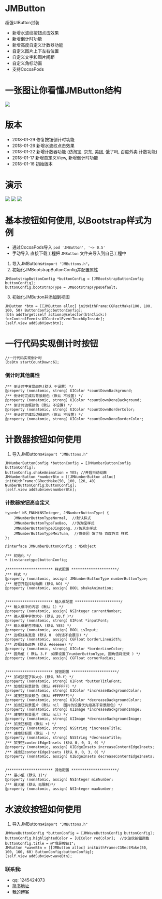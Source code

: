 # JMButton
超强UIButton封装
* 新增水波纹按钮点击效果
* 新增倒计时功能
* 新增高度自定义计数器功能
* 自定义图片上下左右位置
* 自定义文字和图片间距
* 自定义角标动画
* 支持CocoaPods

# 一张图让你看懂JMButton结构
![](https://github.com/JunAILiang/JMAllGif/raw/master/JMButton/JMButtonAll.png)

# 版本
* 2018-01-29 修复按钮倒计时功能
* 2018-01-26 新增水波纹点击效果
* 2018-01-22 新增计数器功能 (仿淘宝, 京东, 美团, 饿了吗, 百度外卖 计数功能)
* 2018-01-17 新增自定义View, 新增倒计时功能  
* 2018-01-16 初始版本

# 演示
![](https://github.com/JunAILiang/JMAllGif/raw/master/JMButton/JMButton.gif) ![](https://github.com/JunAILiang/JMAllGif/raw/master/JMButton/JMButton1.gif) ![](https://github.com/JunAILiang/JMAllGif/raw/master/JMButton/JMButton2.gif)

# 基本按钮如何使用, 以Bootstrap样式为例
* 通过CocoaPods导入 `pod 'JMButton', '~> 0.5'`
* 手动导入 直接下载工程把 `JMButton` 文件夹导入到自己工程中
1. 导入JMButtons`#import "JMButtons.h"`，
2. 初始化JMBootstrapButtonConfig并配置属性
```
JMBootstrapButtonConfig *buttonConfig = [JMBootstrapButtonConfig buttonConfig];
buttonConfig.bootstrapType = JMBootstrapTypeDefault;
```
3. 初始化JMButton并添加到视图
```
JMButton *btn = [[JMButton alloc] initWithFrame:CGRectMake(100, 100, 100, 50) ButtonConfig:buttonConfig];
[btn addTarget:self action:@selector(btnClick:) forControlEvents:UIControlEventTouchUpInside];
[self.view addSubView:btn];
```

# 一行代码实现倒计时按钮
```
//一行代码实现倒计时
[bsBtn startCountDown:6];
```

### 倒计时其他属性
```
/** 倒计时中背景颜色(默认 不设置) */
@property (nonatomic, strong) UIColor *countDownBackground;
/** 倒计时完成后背景颜色 (默认 不设置) */
@property (nonatomic, strong) UIColor *countDownDoneBackground;
/** 倒计时边框颜色 (默认 不设置) */
@property (nonatomic, strong) UIColor *countDownBorderColor;
/** 倒计时完成后边框颜色 (默认 不设置) */
@property (nonatomic, strong) UIColor *countDownDoneBorderColor;
```

# 计数器按钮如何使用
1. 导入JMButtons`#import "JMButtons.h"`
```
JMNumberButtonConfig *buttonConfig = [JMNumberButtonConfig buttonConfig];
buttonConfig.shakeAnimation = YES; //开启抖动动画
JMNumberButton *numberBtn = [[JMNumberButton alloc] initWithFrame:CGRectMake(50, 100, 120, 40) NumberButtonConfig:buttonConfig];
[self.view addSubview:numberBtn];
```

### 计数器按钮高自定义
```
typedef NS_ENUM(NSInteger, JMNumberButtonType) {
    JMNumberButtonTypeNormal,  //默认样式
    JMNumberButtonTypeTaoBao,  //仿淘宝样式
    JMNumberButtonTypeJingDong, //仿京东样式
    JMNumberButtonTypeMeiTuan,  //仿美团 饿了吗 百度外卖 样式
};

@interface JMNumberButtonConfig : NSObject

/** 初始化 */
+ (instancetype)buttonConfig;

/********************* 样式配置 *********************/
/** 样式 */
@property (nonatomic, assign) JMNumberButtonType numberButtonType;
/** 是否开启抖动动画 (默认 NO) */
@property (nonatomic, assign) BOOL shakeAnimation;


/********************* 输入框配置 *********************/
/** 输入框中的内容 (默认 1) */
@property (nonatomic, assign) NSInteger currentNumber;
/** 输入框中字体大小 (默认 20.f )*/
@property (nonatomic, strong) UIFont *inputFont;
/** 输入框是否可输入 (默认 YES) */
@property (nonatomic, assign) BOOL isInput;
/** 边框线条宽度 (默认 0  0的话不会展示) */
@property (nonatomic, assign) CGFloat borderLineWidth;
/** 边框线条颜色 (默认 #eeeeee) */
@property (nonatomic, strong) UIColor *borderLineColor;
/** 圆角值 ( 默认 3.f  如果设置了numberButtonType, 圆角值将无效 ) */
@property (nonatomic, assign) CGFloat cornerRadius;


/********************* 按钮配置 *********************/
/** 加减按钮字体大小 (默认 30.f) */
@property (nonatomic, strong) UIFont *buttonTitleFont;
/** 加按钮背景颜色 (默认 #FFFFFF) */
@property (nonatomic, strong) UIColor *increaseBackgroundColor;
/** 减按钮背景颜色 (默认 #FFFFFF)*/
@property (nonatomic, strong) UIColor *decreaseBackgroundColor;
/** 加按钮背景图片 (默认 nil  图片的设置优先级高于背景颜色) */
@property (nonatomic, strong) UIImage *increaseBackgroundImage;
/** 减按钮背景图片 (默认 nil) */
@property (nonatomic, strong) UIImage *decreaseBackgroundImage;
/** 加按钮标题 (默认 +) */
@property (nonatomic, strong) NSString *increaseTitle;
/** 减按钮标题 (默认 -) */
@property (nonatomic, strong) NSString *decreaseTitle;
/** 加按钮contentEdgeInsets (默认 0, 0, 3, 0) */
@property (nonatomic, assign) UIEdgeInsets increaseContentEdgeInsets;
/** 减按钮contentEdgeInsets (默认 0, 0, 3, 0) */
@property (nonatomic, assign) UIEdgeInsets decreaseContentEdgeInsets;


/********************* 其他配置 *********************/
/** 最小值 (默认 1)*/
@property (nonatomic, assign) NSInteger minNumber;
/** 最大值 (默认 无限制)*/
@property (nonatomic, assign) NSInteger maxNumber;
```

# 水波纹按钮如何使用
1. 导入JMButtons`#import "JMButtons.h"`
```
JMWaveButtonConfig *buttonConfig = [JMWaveButtonConfig buttonConfig];
buttonConfig.highlightedColor = [UIColor redColor];  //水波纹按钮颜色
buttonConfig.title = @"我是按钮1";
JMButton *waveBtn = [[JMButton alloc] initWithFrame:CGRectMake(50, 100, 160, 60) ButtonConfig:buttonConfig];
[self.view addSubview:waveBtn];
```


### 联系我:
   * qq: 1245424073
   * [简书地址](https://www.jianshu.com/p/ba8e986cdd0c)
   * [我的博客](https://ljmvip.cn)
